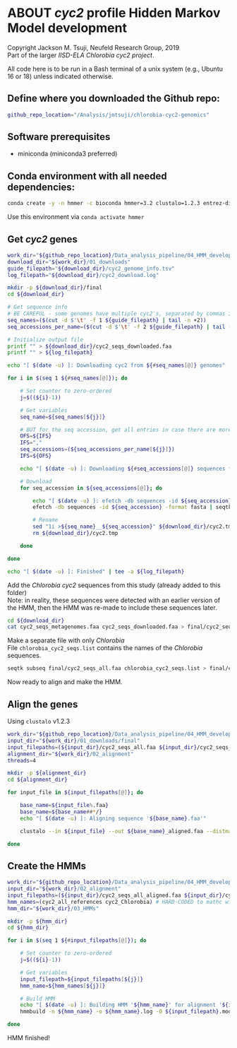 # ABOUT *cyc2* profile Hidden Markov Model development
Copyright Jackson M. Tsuji, Neufeld Research Group, 2019  
Part of the larger *IISD-ELA Chlorobia cyc2 project*.

All code here is to be run in a Bash terminal of a unix system (e.g., Ubuntu 16 or 18) unless indicated otherwise.

## Define where you downloaded the Github repo:
```bash
github_repo_location="/Analysis/jmtsuji/chlorobia-cyc2-genomics"
```

## Software prerequisites
- miniconda (miniconda3 preferred)

## Conda environment with all needed dependencies:
```bash
conda create -y -n hmmer -c bioconda hmmer=3.2 clustalo=1.2.3 entrez-direct=11 seqtk=1.3
```
Use this environment via `conda activate hmmer`


## Get *cyc2* genes
```bash
work_dir="${github_repo_location}/Data_analysis_pipeline/04_HMM_development"
download_dir="${work_dir}/01_downloads"
guide_filepath="${download_dir}/cyc2_genome_info.tsv"
log_filepath="${download_dir}/cyc2_download.log"

mkdir -p ${download_dir}/final
cd ${download_dir}

# Get sequence info
# BE CAREFUL - some genomes have multiple cyc2's, separated by commas in the file. Must temporarily adjust the Internal Field Separator (IFS) - see below.
seq_names=($(cut -d $'\t' -f 1 ${guide_filepath} | tail -n +2))
seq_accessions_per_name=($(cut -d $'\t' -f 2 ${guide_filepath} | tail -n +2))

# Initialize output file
printf "" > ${download_dir}/cyc2_seqs_downloaded.faa
printf "" > ${log_filepath}

echo "[ $(date -u) ]: Downloading cyc2 from ${#seq_names[@]} genomes" | tee -a ${log_filepath}

for i in $(seq 1 ${#seq_names[@]}); do

    # Set counter to zero-ordered
    j=$((${i}-1))

    # Get variables
    seq_name=${seq_names[${j}]}

    # BUT for the seq accession, get all entries in case there are more than one (comma separated)
    OFS=${IFS}
    IFS=","
    seq_accessions=(${seq_accessions_per_name[${j}]})
    IFS=${OFS}

    echo "[ $(date -u) ]: Downloading ${#seq_accessions[@]} sequences for '${seq_name}'" | tee -a ${log_filepath}

    # Download
    for seq_accession in ${seq_accessions[@]}; do

        echo "[ $(date -u) ]: efetch -db sequences -id ${seq_accession} -format fasta" | tee -a ${log_filepath}
        efetch -db sequences -id ${seq_accession} -format fasta | seqtk seq -A | tail -n +2 > ${download_dir}/cyc2.tmp

        # Rename
        sed "1i >${seq_name}__${seq_accession}" ${download_dir}/cyc2.tmp >> ${download_dir}/cyc2_seqs_downloaded.faa
        rm ${download_dir}/cyc2.tmp

    done

done

echo "[ $(date -u) ]: Finished" | tee -a ${log_filepath}
```

Add the *Chlorobia* *cyc2* sequences from this study (already added to this folder)  
Note: in reality, these sequences were detected with an earlier version of the HMM, then the HMM was re-made to include these sequences later.
```bash
cd ${download_dir}
cat cyc2_seqs_metagenomes.faa cyc2_seqs_downloaded.faa > final/cyc2_seqs_all.faa
```

Make a separate file with only *Chlorobia*  
File `chlorobia_cyc2_seqs.list` contains the names of the *Chlorobia* sequences.
```bash
seqtk subseq final/cyc2_seqs_all.faa chlorobia_cyc2_seqs.list > final/cyc2_seqs_chlorobia.faa
```

Now ready to align and make the HMM.

## Align the genes
Using `clustalo` v1.2.3

```bash
work_dir="${github_repo_location}/Data_analysis_pipeline/04_HMM_development"
input_dir="${work_dir}/01_downloads/final"
input_filepaths=(${input_dir}/cyc2_seqs_all.faa ${input_dir}/cyc2_seqs_chlorobia.faa) # HARD-CODED
alignment_dir="${work_dir}/02_alignment"
threads=4

mkdir -p ${alignment_dir}
cd ${alignment_dir}

for input_file in ${input_filepaths[@]}; do

    base_name=${input_file%.faa}
    base_name=${base_name##*/}
    echo "[ $(date -u) ]: Aligning sequence '${base_name}.faa'"

    clustalo --in ${input_file} --out ${base_name}_aligned.faa --distmat-out=${base_name}_distmat.txt --full --percent-id --threads=${threads} --verbose 2>&1 | tee ${base_name}_alignment.log

done
```

## Create the HMMs
```bash
work_dir="${github_repo_location}/Data_analysis_pipeline/04_HMM_development"
input_dir="${work_dir}/02_alignment"
input_filepaths=(${input_dir}/cyc2_seqs_all_aligned.faa ${input_dir}/cyc2_seqs_chlorobia_aligned.faa) # HARD-CODED
hmm_names=(cyc2_all_references cyc2_Chlorobia) # HARD-CODED to mathc with above
hmm_dir="${work_dir}/03_HMMs"

mkdir -p ${hmm_dir}
cd ${hmm_dir}

for i in $(seq 1 ${#input_filepaths[@]}); do

    # Set counter to zero-ordered
    j=$((${i}-1))

    # Get variables
    input_filepath=${input_filepaths[${j}]}
    hmm_name=${hmm_names[${j}]}

    # Build HMM
    echo "[ $(date -u) ]: Building HMM '${hmm_name}' for alignment '${input_filepath##*/}'"
    hmmbuild -n ${hmm_name} -o ${hmm_name}.log -O ${input_filepath}.mod ${hmm_name}.hmm ${input_filepath}

done
```

HMM finished!

